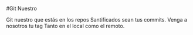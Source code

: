 #Git Nuestro

Git nuestro que estás en los repos
Santificados sean tus commits.
Venga a nosotros tu tag
Tanto en el local como el remoto.